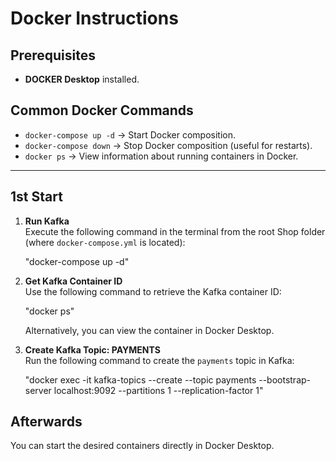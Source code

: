 # Docker Instructions

## Prerequisites
- **DOCKER Desktop** installed.

## Common Docker Commands
- `docker-compose up -d` → Start Docker composition.
- `docker-compose down` → Stop Docker composition (useful for restarts).
- `docker ps` → View information about running containers in Docker.

---

## **1st Start**

1. **Run Kafka**  
   Execute the following command in the terminal from the root Shop folder (where `docker-compose.yml` is located):
   
   "docker-compose up -d"

3. **Get Kafka Container ID**  
   Use the following command to retrieve the Kafka container ID:  

   "docker ps"

   Alternatively, you can view the container in Docker Desktop.

3. **Create Kafka Topic: PAYMENTS**  
   Run the following command to create the `payments` topic in Kafka:

   "docker exec -it kafka-topics --create 
    --topic payments 
    --bootstrap-server localhost:9092 
    --partitions 1 
    --replication-factor 1"

## **Afterwards**
  You can start the desired containers directly in Docker Desktop.
